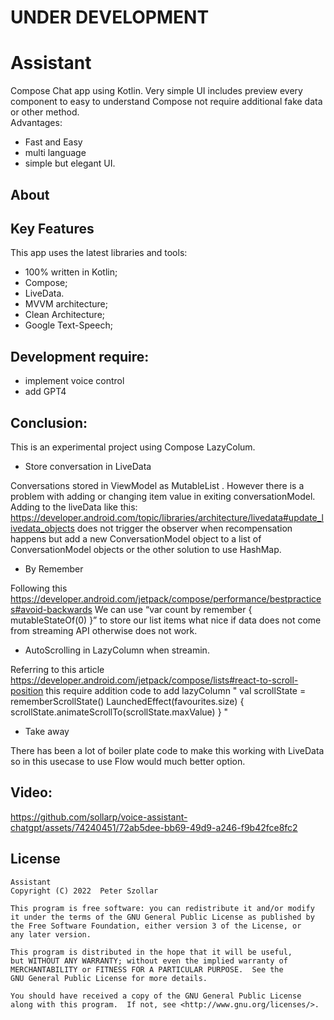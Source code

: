 # UNDER DEVELOPMENT


# Assistant 
Compose Chat app using Kotlin. Very simple UI includes preview every component to easy to understand Compose not require additional fake data or other method.  
Advantages:
- Fast and Easy
- multi language
- simple but elegant UI.

## About

## Key Features
This app uses the latest libraries and tools:
- 100% written in Kotlin;
- Compose;
- LiveData.
- MVVM architecture;
- Clean Architecture;
- Google Text-Speech;
  
## Development require:
- implement voice control
- add GPT4

## Conclusion:
This is an experimental project using Compose LazyColum. 
- Store conversation in LiveData

Conversations stored in ViewModel as MutableList<ConversationModel> .
However there is a problem with adding or changing item value in exiting conversationModel.
Adding to the liveData like this: https://developer.android.com/topic/libraries/architecture/livedata#update_livedata_objects
does not trigger the observer when recompensation happens but add a new ConversationModel object to a list of ConversationModel objects or the other solution to use HashMap.

- By Remember

Following this https://developer.android.com/jetpack/compose/performance/bestpractices#avoid-backwards
We can use “var count by remember { mutableStateOf(0) }” to store our list items what nice if data does not come from streaming API otherwise does not work.

- AutoScrolling in LazyColumn when streamin.
  
Referring to this article https://developer.android.com/jetpack/compose/lists#react-to-scroll-position
this require addition code to add lazyColumn
"
val scrollState = rememberScrollState()
LaunchedEffect(favourites.size) {
    scrollState.animateScrollTo(scrollState.maxValue)
}
"

- Take away
  
There has been a lot of boiler plate code to make this working with LiveData so in this usecase to use Flow would much better option.


## Video:



https://github.com/sollarp/voice-assistant-chatgpt/assets/74240451/72ab5dee-bb69-49d9-a246-f9b42fce8fc2




## License
```
Assistant
Copyright (C) 2022  Peter Szollar

This program is free software: you can redistribute it and/or modify
it under the terms of the GNU General Public License as published by
the Free Software Foundation, either version 3 of the License, or 
any later version.

This program is distributed in the hope that it will be useful,
but WITHOUT ANY WARRANTY; without even the implied warranty of
MERCHANTABILITY or FITNESS FOR A PARTICULAR PURPOSE.  See the
GNU General Public License for more details.

You should have received a copy of the GNU General Public License
along with this program.  If not, see <http://www.gnu.org/licenses/>.
```

